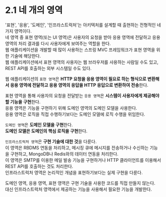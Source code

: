 # 2.1 네 개의 영역

'표현', '응용', '도메인', '인프라스트럭처'는 아키텍처를 설계할 때 출현하는 전형적인 네 가지 영역이다.  
네 영역 중 표현 영역(또는 UI 영역)은 사용자의 요청을 받아 응용 영역에 전달하고 응용 영역의 처리 결과를 다시 사용자에게 보여주는 역할을 한다.  
웹 애플리케이션을 개발할 때 많이 사용하는 스프링 MVC 프레임워크가 표현 영역을 위한 기술에 해당한다.  
웹 애플리케이션에서 표현 영역의 사용자는 웹 브라우저를 사용하는 사람일 수도 있고, REST API를 호출하는 외부 시스템일 수도 있다.

웹 애플리케이션의 `표현 영역`은 **HTTP 요청을 응용 영역이 필요로 하는 형식으로 변환해서 응용 영역에 전달하고 응용 영역의 응답을 HTTP 응답으로 변환하여 전송**한다.

표현 영역을 통해 사용자의 요청을 전달받는 `응용 영역`은 **시스템이 사용자에게 제공해야 할 기능을 구현**한다.  
응용 영역은 기능을 구현하기 위해 도메인 영역의 도메인 모델을 사용한다.  
응용 영역은 로직을 직접 수행하기보다는 도메인 모델에 로직 수행을 위임한다.

`도메인 영역`은 **도메인 모델을 구현**한다.  
**도메인 모델은 도메인의 핵심 로직을 구현**한다.

`인프라스트럭처 영역`은 **구현 기술에 대한 것**을 다룬다.  
이 영역은 RBDMS 연동을 처리하고, 메시징 큐에 메시지를 전송하거나 수신하는 기능을 구현하고, MongoDB나 Redis와의 데이터 연동을 처리한다.  
이 영역은 SMTP를 이용한 메일 발송 기능을 구현하거나 HTTP 클라이언트를 이용해서 REST API를 호출하는 것도 처리한다.  
인프라스트럭처 영역은 논리적인 개념을 표현하기보다는 실제 구현을 다룬다.

도메인 영역, 응용 영역, 표현 영역은 구현 기술을 사용한 코드를 직접 만들지 않는다.  
대신 인프라스트럭처 영역에서 제공하는 기능을 사용해서 필요한 기능을 개발한다.
